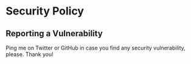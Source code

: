 # Security Policy

## Reporting a Vulnerability

Ping me on Twitter or GitHub in case you find any security vulnerability, please. Thank you!
